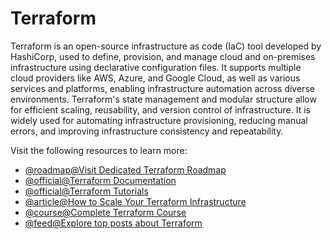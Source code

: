 # Terraform

Terraform is an open-source infrastructure as code (IaC) tool developed by HashiCorp, used to define, provision, and manage cloud and on-premises infrastructure using declarative configuration files. It supports multiple cloud providers like AWS, Azure, and Google Cloud, as well as various services and platforms, enabling infrastructure automation across diverse environments. Terraform's state management and modular structure allow for efficient scaling, reusability, and version control of infrastructure. It is widely used for automating infrastructure provisioning, reducing manual errors, and improving infrastructure consistency and repeatability.

Visit the following resources to learn more:

- [@roadmap@Visit Dedicated Terraform Roadmap](https://roadmap.sh/terraform)
- [@official@Terraform Documentation](https://www.terraform.io/docs)
- [@official@Terraform Tutorials](https://learn.hashicorp.com/terraform)
- [@article@How to Scale Your Terraform Infrastructure](https://thenewstack.io/how-to-scale-your-terraform-infrastructure/)
- [@course@Complete Terraform Course](https://www.youtube.com/watch?v=7xngnjfIlK4)
- [@feed@Explore top posts about Terraform](https://app.daily.dev/tags/terraform?ref=roadmapsh)
